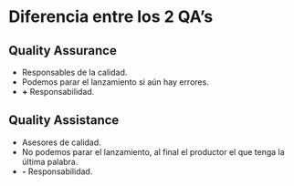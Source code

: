 # Diferencia entre los 2 QA’s

## Quality Assurance

- Responsables de la calidad.
- Podemos parar el lanzamiento si aún hay errores.
- **+** Responsabilidad.

## Quality Assistance

- Asesores de calidad.
- No podemos parar el lanzamiento, al final el productor el que tenga la última palabra.
- **-** Responsabilidad.